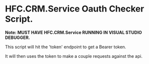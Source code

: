 # HFC.CRM.Service Oauth Checker Script.

**Note: MUST HAVE HFC.CRM.Service RUNNING IN VISUAL STUDIO DEBUGGER.**

This script will hit the 'token' endpoint to get a Bearer token.

It will then uses the token to make a couple requests against the api.
